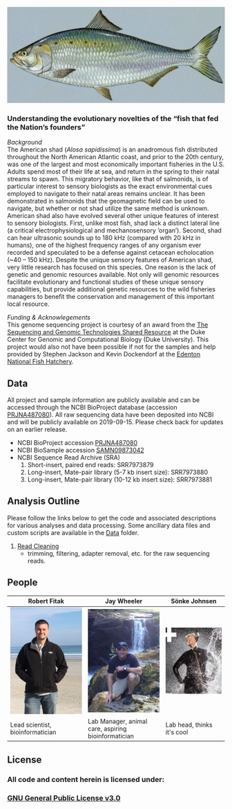 ![shad](./images/shad.jpg)

### Understanding the evolutionary novelties of the “fish that fed the Nation’s founders”
_Background_  
The American shad (_Alosa sapidissima_) is an anadromous fish distributed throughout the North American Atlantic coast, and prior to the 20th century, was one of the largest and most economically important fisheries in the U.S.  Adults spend most of their life at sea, and return in the spring to their natal streams to spawn.  This migratory behavior, like that of salmonids, is of particular interest to sensory biologists as the exact environmental cues employed to navigate to their natal areas remains unclear.  It has been demonstrated in salmonids that the geomagnetic field can be used to navigate, but whether or not shad utilize the same method is unknown.  American shad also have evolved several other unique features of interest to sensory biologists.  First, unlike most fish, shad lack a distinct lateral line (a critical electrophysiological and mechanosensory ‘organ’).  Second, shad can hear ultrasonic sounds up to 180 kHz (compared with 20 kHz in humans), one of the highest frequency ranges of any organism ever recorded and speculated to be a defense against cetacean echolocation (~40 – 150 kHz).  Despite the unique sensory features of American shad, very little research has focused on this species.  One reason is the lack of genetic and genomic resources available.  Not only will genomic resources facilitate evolutionary and functional studies of these unique sensory capabilities, but provide additional genetic resources to the wild fisheries managers to benefit the conservation and management of this important local resource.  

_Funding & Acknowlegements_  
This genome sequencing project is courtesy of an award from the [The Sequencing and Genomic Technologies Shared Resource](https://genome.duke.edu) at the Duke Center for Genomic and Computational Biology (Duke University). This project would also not have been possible if not for the samples and help provided by Stephen Jackson and Kevin Dockendorf at the [Edenton National Fish Hatchery](https://www.fws.gov/edenton/).

## Data
All project and sample information are publicly available and can be accessed through the NCBI BioProject database (accession [PRJNA487080](https://www.ncbi.nlm.nih.gov/bioproject/487080)).  All raw sequencing data have been deposited into NCBI and will be publicly available on 2019-09-15.  Please check back for updates on an earlier release.
- NCBI BioProject accession [PRJNA487080](https://www.ncbi.nlm.nih.gov/bioproject/487080)
- NCBI BioSample accession [SAMN09873042](https://www.ncbi.nlm.nih.gov/biosample/SAMN09873042)
- NCBI Sequence Read Archive (SRA)
  1.  Short-insert, paired end reads: SRR7973879
  2.  Long-insert, Mate-pair library (5-7 kb insert size): SRR7973880
  3.  Long-insert, Mate-pair library (10-12 kb insert size): SRR7973881

## Analysis Outline
Please follow the links below to get the code and associated descriptions for various analyses and data processing.
Some ancillary data files and custom scripts are available in the [Data](./Data) folder.

1. [Read Cleaning](./read-cleaning.md)
    - trimming, filtering, adapter removal, etc. for the raw sequencing reads.

## People

| Robert Fitak | Jay Wheeler | Sönke Johnsen |
| --- | --- | --- |
| ![bob1](./images/bob1.jpg) | ![jay1](./images/jay1.jpg) | ![sonke1](./images/sonke1.jpg) |
| Lead scientist, bioinformatician | Lab Manager, animal care, aspiring bioinformatician | Lab head, thinks it's cool |

## License
### All code and content herein is licensed under:
### [GNU General Public License v3.0](./LICENSE)
